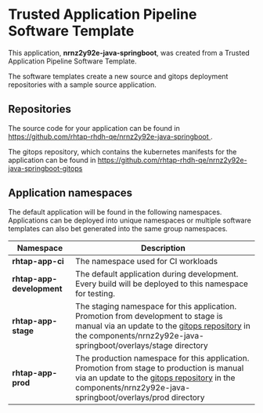 # Trusted Application Pipeline Software Template

This application, **nrnz2y92e-java-springboot**, was created from a Trusted Application Pipeline Software Template.

The software templates create a new source and gitops deployment repositories with a sample source application. 

## Repositories

The source code for your application can be found in [https://github.com/rhtap-rhdh-qe/nrnz2y92e-java-springboot ](https://github.com/rhtap-rhdh-qe/nrnz2y92e-java-springboot ).
 
The gitops repository, which contains the kubernetes manifests for the application can be found in 
[https://github.com/rhtap-rhdh-qe/nrnz2y92e-java-springboot-gitops ](https://github.com/rhtap-rhdh-qe/nrnz2y92e-java-springboot-gitops ) 

## Application namespaces 

The default application will be found in the following namespaces. Applications can be deployed into unique namespaces or multiple software templates can also bet generated into the same group namespaces.  

|  Namespace   |  Description   |  
| -------- | -------- |
| **rhtap-app-ci** | The namespace used for CI workloads |
| **rhtap-app-development** | The default application during development. Every build will be deployed to this namespace for testing. |
| **rhtap-app-stage** | The staging namespace for this application. Promotion from development to stage is manual via an update to the [gitops repository](https://github.com/rhtap-rhdh-qe/nrnz2y92e-java-springboot-gitops ) in the components/nrnz2y92e-java-springboot/overlays/stage directory |
| **rhtap-app-prod** | The production namespace for this application. Promotion from stage to production is manual via an update to the [gitops repository](https://github.com/rhtap-rhdh-qe/nrnz2y92e-java-springboot-gitops ) in the components/nrnz2y92e-java-springboot/overlays/prod directory |